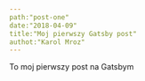 ```yaml
---
path:"post-one"
date:"2018-04-09"
title:"Moj pierwszy Gatsby post"
authot:"Karol Mroz"
---
```


To moj pierwszy post na Gatsbym
